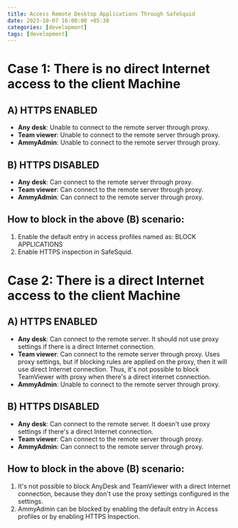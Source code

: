 ```yaml
---
title: Access Remote Desktop Applications Through SafeSquid
date: 2023-10-07 16:00:00 +05:30
categories: [development]
tags: [development]
---
```


# Case 1: There is no direct Internet access to the client Machine

## A) HTTPS ENABLED
- **Any desk**: Unable to connect to the remote server through proxy.
- **Team viewer**: Unable to connect to the remote server through proxy.
- **AmmyAdmin**: Unable to connect to the remote server through proxy.

## B) HTTPS DISABLED
- **Any desk**: Can connect to the remote server through proxy.
- **Team viewer**: Can connect to the remote server through proxy.
- **AmmyAdmin**: Can connect to the remote server through proxy.

## How to block in the above (B) scenario:
1. Enable the default entry in access profiles named as: BLOCK APPLICATIONS
2. Enable HTTPS inspection in SafeSquid.

# Case 2: There is a direct Internet access to the client Machine

## A) HTTPS ENABLED
- **Any desk**: Can connect to the remote server. It should not use proxy settings if there is a direct Internet connection.
- **Team viewer**: Can connect to the remote server through proxy. Uses proxy settings, but if blocking rules are applied on the proxy, then it will use direct Internet connection. Thus, it's not possible to block TeamViewer with proxy when there's a direct internet connection.
- **AmmyAdmin**: Unable to connect to the remote server through proxy.

## B) HTTPS DISABLED
- **Any desk**: Can connect to the remote server. It doesn't use proxy settings if there's a direct Internet connection.
- **Team viewer**: Can connect to the remote server through proxy.
- **AmmyAdmin**: Can connect to the remote server through proxy.

## How to block in the above (B) scenario:
1. It's not possible to block AnyDesk and TeamViewer with a direct Internet connection, because they don't use the proxy settings configured in the settings.
2. AmmyAdmin can be blocked by enabling the default entry in Access profiles or by enabling HTTPS Inspection.
